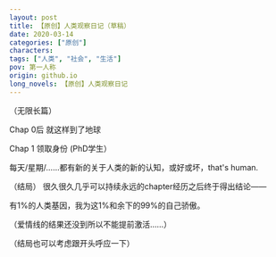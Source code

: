 ```yaml
---
layout: post
title: 【原创】人类观察日记（草稿）
date: 2020-03-14
categories: ["原创"]
characters: 
tags: ["人类", "社会", "生活"]
pov: 第一人称
origin: github.io
long_novels: 【原创】人类观察日记
---
```


（无限长篇）

Chap 0后
就这样到了地球

Chap 1
领取身份 (PhD学生）

每天/星期/……都有新的关于人类的新的认知，或好或坏，that's human.


（结局）
很久很久几乎可以持续永远的chapter经历之后终于得出结论——

有1%的人类基因，我为这1%和余下的99%的自己骄傲。

（爱情线的结果还没到所以不能提前激活……）

（结局也可以考虑跟开头呼应一下）
